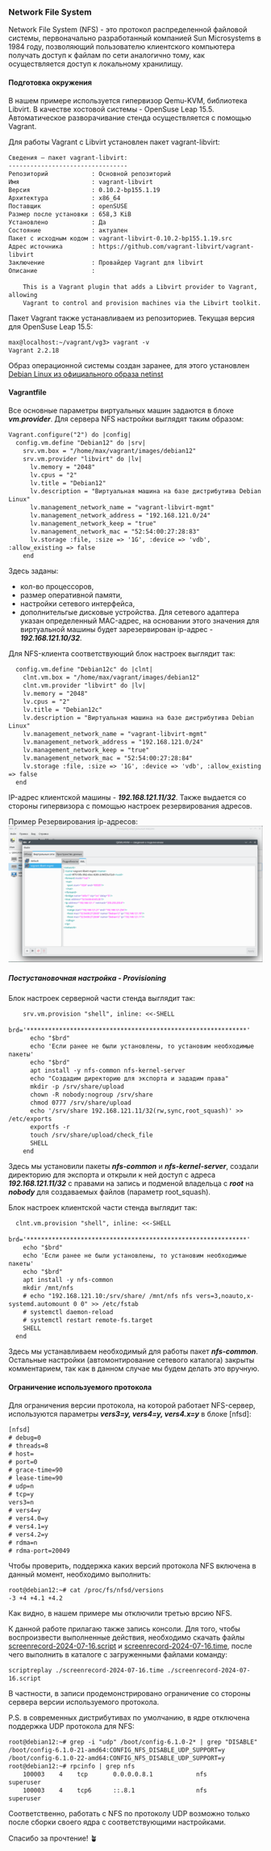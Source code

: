 ### Network File System
Network File System (NFS) - это протокол распределенной файловой системы, первоначально разработанный компанией Sun Microsystems в 1984 году, позволяющий пользователю клиентского компьютера получать доступ к файлам по сети аналогично тому, как осуществляется доступ к локальному хранилищу.
#### Подготовка окружения
В нашем примере используется гипервизор Qemu-KVM, библиотека Libvirt. В качестве хостовой системы - OpenSuse Leap 15.5. Автоматическое разворачивание стенда осуществляется с помощью Vagrant.

Для работы Vagrant с Libvirt установлен пакет vagrant-libvirt:
```
Сведения — пакет vagrant-libvirt:
---------------------------------
Репозиторий            : Основной репозиторий
Имя                    : vagrant-libvirt
Версия                 : 0.10.2-bp155.1.19
Архитектура            : x86_64
Поставщик              : openSUSE
Размер после установки : 658,3 KiB
Установлено            : Да
Состояние              : актуален
Пакет с исходным кодом : vagrant-libvirt-0.10.2-bp155.1.19.src
Адрес источника        : https://github.com/vagrant-libvirt/vagrant-libvirt
Заключение             : Провайдер Vagrant для libvirt
Описание               : 

    This is a Vagrant plugin that adds a Libvirt provider to Vagrant, allowing
    Vagrant to control and provision machines via the Libvirt toolkit.
```
Пакет Vagrant также устанавливаем из репозиториев. Текущая версия для OpenSuse Leap 15.5:
```
max@localhost:~/vagrant/vg3> vagrant -v
Vagrant 2.2.18
```
Образ операционной системы создан заранее, для этого установлен [Debian Linux из официального образа netinst](https://www.debian.org/distrib/netinst)

#### Vagrantfile
Все основные параметры виртуальных машин задаются в блоке ***vm.provider***. Для сервера NFS настройки выглядят таким образом:
```
Vagrant.configure("2") do |config|
  config.vm.define "Debian12" do |srv|
    srv.vm.box = "/home/max/vagrant/images/debian12"
    srv.vm.provider "libvirt" do |lv|
      lv.memory = "2048"
      lv.cpus = "2"
      lv.title = "Debian12"
      lv.description = "Виртуальная машина на базе дистрибутива Debian Linux"
      lv.management_network_name = "vagrant-libvirt-mgmt"
      lv.management_network_address = "192.168.121.0/24"
      lv.management_network_keep = "true"
      lv.management_network_mac = "52:54:00:27:28:83"
      lv.storage :file, :size => '1G', :device => 'vdb', :allow_existing => false
    end
```
Здесь заданы: 
  - кол-во процессоров, 
  - размер оперативной памяти, 
  - настройки сетевого интерфейса, 
  - дополнительгые дисковые устройства. 
Для сетевого адаптера указан определенный MAC-адрес, на основании этого значения для виртуальной машины будет зарезервирован ip-адрес - ***192.168.121.10/32***.

Для NFS-клиента соответствующий блок настроек выглядит так:
```
  config.vm.define "Debian12c" do |clnt|
    clnt.vm.box = "/home/max/vagrant/images/debian12"
    clnt.vm.provider "libvirt" do |lv|
    lv.memory = "2048"
    lv.cpus = "2"
    lv.title = "Debian12c"
    lv.description = "Виртуальная машина на базе дистрибутива Debian Linux"
    lv.management_network_name = "vagrant-libvirt-mgmt"
    lv.management_network_address = "192.168.121.0/24"
    lv.management_network_keep = "true"
    lv.management_network_mac = "52:54:00:27:28:84"
    lv.storage :file, :size => '1G', :device => 'vdb', :allow_existing => false
  end
```
IP-адрес клиентской машины - ***192.168.121.11/32***. Также выдается со стороны гипервизора с помощью настроек резервирования адресов.

Пример Резервирования ip-адресов:
![Резервирование шз-адресов](mac.png)


##### Постустановочная настройка - Provisioning
Блок настроек серверной части стенда выглядит так:
```
    srv.vm.provision "shell", inline: <<-SHELL
      brd='*************************************************************'
      echo "$brd"
      echo 'Если ранее не были установлены, то установим необходимые  пакеты'
      echo "$brd"
      apt install -y nfs-common nfs-kernel-server
      echo "Создадим директорию для экспорта и зададим права"
      mkdir -p /srv/share/upload
      chown -R nobody:nogroup /srv/share
      chmod 0777 /srv/share/upload
      echo '/srv/share 192.168.121.11/32(rw,sync,root_squash)' >> /etc/exports
      exportfs -r
      touch /srv/share/upload/check_file
      SHELL
    end
```
Здесь мы установили пакеты ***nfs-common*** и ***nfs-kernel-server***, создали директорию для экспорта и открыли к ней доступ с адреса ***192.168.121.11/32*** с правами на запись 
и подменой владельца с ***root*** на ***nobody*** для создаваемых файлов (параметр root_squash).

Блок настроек клиентской части стенда выглядит так:
```
  clnt.vm.provision "shell", inline: <<-SHELL
    brd='*************************************************************'
    echo "$brd"
    echo 'Если ранее не были установлены, то установим необходимые  пакеты'
    echo "$brd"
    apt install -y nfs-common
    mkdir /mnt/nfs
    # echo "192.168.121.10:/srv/share/ /mnt/nfs nfs vers=3,noauto,x-systemd.automount 0 0" >> /etc/fstab
    # systemctl daemon-reload
    # systemctl restart remote-fs.target
    SHELL
  end
```
Здесь мы устанавливаем необходимый для работы пакет ***nfs-common***. Остальные настройки (автомонтирование сетевого каталога) закрыты комментарием, так как в данном случае мы будем делать это вручную.
#### Ограничение используемого протокола
Для ограничения версии протокола, на которой работает NFS-сервер, используются параметры ***vers3=y, vers4=y, vers4.x=y*** в блоке [nfsd]:
```
[nfsd]
# debug=0
# threads=8
# host=
# port=0
# grace-time=90
# lease-time=90
# udp=n
# tcp=y
vers3=n
# vers4=y
# vers4.0=y
# vers4.1=y
# vers4.2=y
# rdma=n
# rdma-port=20049
```
Чтобы проверить, поддержка каких версий протокола NFS включена в данный момент, необходимо выполнить:
```
root@debian12:~# cat /proc/fs/nfsd/versions
-3 +4 +4.1 +4.2
```
Как видно, в нашем примере мы отключили третью врсию NFS.

К данной работе прилагаю также запись консоли. Для того, чтобы воспроизвести выполненные действия,
необходимо скачать файлы [screenrecord-2024-07-16.script](screenrecord-2024-07-16.script) и [screenrecord-2024-07-16.time](screenrecord-2024-07-16.time),
после чего выполнить в каталоге с загруженными файлами команду:
```
scriptreplay ./screenrecord-2024-07-16.time ./screenrecord-2024-07-16.script
```
В частности, в записи продемонстрировано ограничение со стороны сервера версии используемого протокола.

P.S. в современных дистрибутивах по умолчанию, в ядре отключена поддержка UDP протокола для NFS:
```
root@debian12:~# grep -i "udp" /boot/config-6.1.0-2* | grep "DISABLE"
/boot/config-6.1.0-21-amd64:CONFIG_NFS_DISABLE_UDP_SUPPORT=y
/boot/config-6.1.0-22-amd64:CONFIG_NFS_DISABLE_UDP_SUPPORT=y
root@debian12:~# rpcinfo | grep nfs
    100003    4    tcp       0.0.0.0.8.1            nfs        superuser
    100003    4    tcp6      ::.8.1                 nfs        superuser
```
Соответственно, работать с NFS по протоколу UDP возможно только после сборки своего ядра с соответствующими настройками.

Спасибо за прочтение! :potted_plant:
